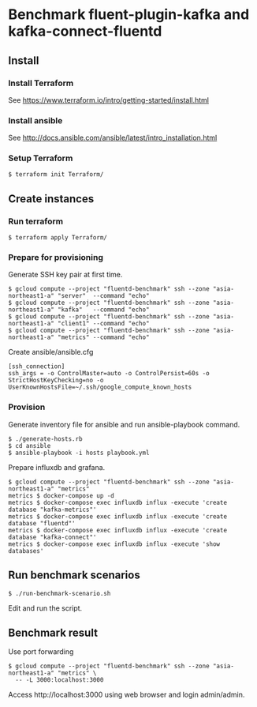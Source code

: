 # Benchmark fluent-plugin-kafka and kafka-connect-fluentd

## Install

### Install Terraform

See https://www.terraform.io/intro/getting-started/install.html

### Install ansible

See http://docs.ansible.com/ansible/latest/intro_installation.html

### Setup Terraform

```
$ terraform init Terraform/
```

## Create instances

### Run terraform

```
$ terraform apply Terraform/
```

### Prepare for provisioning

Generate SSH key pair at first time.

```
$ gcloud compute --project "fluentd-benchmark" ssh --zone "asia-northeast1-a" "server"  --command "echo"
$ gcloud compute --project "fluentd-benchmark" ssh --zone "asia-northeast1-a" "kafka"   --command "echo"
$ gcloud compute --project "fluentd-benchmark" ssh --zone "asia-northeast1-a" "client1" --command "echo"
$ gcloud compute --project "fluentd-benchmark" ssh --zone "asia-northeast1-a" "metrics" --command "echo"
```

Create ansible/ansible.cfg

```
[ssh_connection]
ssh_args = -o ControlMaster=auto -o ControlPersist=60s -o StrictHostKeyChecking=no -o UserKnownHostsFile=~/.ssh/google_compute_known_hosts
```

### Provision

Generate inventory file for ansible and run ansible-playbook command.

```
$ ./generate-hosts.rb
$ cd ansible
$ ansible-playbook -i hosts playbook.yml
```

Prepare influxdb and grafana.

```
$ gcloud compute --project "fluentd-benchmark" ssh --zone "asia-northeast1-a" "metrics"
metrics $ docker-compose up -d
metrics $ docker-compose exec influxdb influx -execute 'create database "kafka-metrics"'
metrics $ docker-compose exec influxdb influx -execute 'create database "fluentd"'
metrics $ docker-compose exec influxdb influx -execute 'create database "kafka-connect"'
metrics $ docker-compose exec influxdb influx -execute 'show databases'
```

## Run benchmark scenarios

```
$ ./run-benchmark-scenario.sh
```

Edit and run the script.

## Benchmark result

Use port forwarding

```
$ gcloud compute --project "fluentd-benchmark" ssh --zone "asia-northeast1-a" "metrics" \
  -- -L 3000:localhost:3000
```

Access http://localhost:3000 using web browser and login admin/admin.

